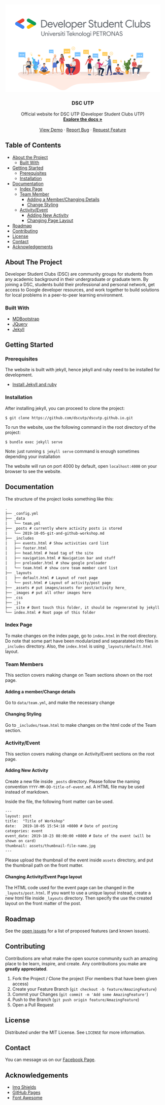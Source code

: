 <!--
![dsc banner](/images/dsc-banner5-white.png "DSC Banner")

# [DSC UTP](dscutp.github.io)
Official website for the DSC UTP (Developer Student Clubs Universiti Teknologi PETRONAS)

Developer Student Clubs (DSC) are community groups for students from any academic background in their undergraduate or graduate term. By joining a DSC, students build their professional and personal network, get access to Google developer resources, and work together to build solutions for local problems in a peer-to-peer learning environment.

## Installation
The website is built with jekyll, hence jekyll and ruby need to be installed for development.
- [Install Jekyll and ruby](https://jekyllrb.com/docs/installation/)

After installing jekyll, you can proceed to clone the project:
```
$ git clone https://github.com/dscutp/dscutp.github.io.git
```

## Run
To run the website, use the following command in the root directory of the project:
```
$ bundle exec jekyll serve
```
Note: just running `$ jekyll serve`  command is enough sometimes depending your installation

The website will run on port 4000 by default, open `localhost:4000` on your browser to see the website.

## Development
-->

<!--
*** Thanks for checking out this README Template. If you have a suggestion that would
*** make this better, please fork the repo and create a pull request or simply open
*** an issue with the tag "enhancement".
*** Thanks again! Now go create something AMAZING! :D
-->





<!-- PROJECT SHIELDS -->
<!--
*** I'm using markdown "reference style" links for readability.
*** Reference links are enclosed in brackets [ ] instead of parentheses ( ).
*** See the bottom of this document for the declaration of the reference variables
*** for contributors-url, forks-url, etc. This is an optional, concise syntax you may use.
*** https://www.markdownguide.org/basic-syntax/#reference-style-links
-->
<!-- PROJECT LOGO -->
<br />
<p align="center">
  <a href="https://github.com/dscutp/dscutp.github.io">
    <img src="/images/dsc-banner5-white.png" alt="Logo" width="600">
  </a>

  <h3 align="center">DSC UTP</h3>

  <p align="center">
    Official website for DSC UTP (Developer Student Clubs UTP)
    <br />
    <a href="https://github.com/dscutp/dscutp.github.io"><strong>Explore the docs »</strong></a>
    <br />
    <br />
    <a href="https://dscutp.com/">View Demo</a>
    ·
    <a href="https://github.com/dscutp/dscutp.github.io/issues">Report Bug</a>
    ·
    <a href="https://github.com/dscutp/dscutp.github.io/issues">Request Feature</a>
  </p>
</p>



<!-- TABLE OF CONTENTS -->
## Table of Contents

* [About the Project](#about-the-project)
  * [Built With](#built-with)
* [Getting Started](#getting-started)
  * [Prerequisites](#prerequisites)
  * [Installation](#installation)
* [Documentation](#documentation)
  * [Index Page](#index-page)
  * [Team Member](#team-member)
    * [Adding a Member/Changing Details](#adding-a-member/changing-details)
    * [Change Styling](#change-styling)
  * [Activity/Event](#activity/event)
    * [Adding New Activity](#adding-new-activity)
    * [Changing Page Layout](#changing-activity/event-page-layout)
* [Roadmap](#roadmap)
* [Contributing](#contributing)
* [License](#license)
* [Contact](#contact)
* [Acknowledgements](#acknowledgements)



<!-- ABOUT THE PROJECT -->
## About The Project

Developer Student Clubs (DSC) are community groups for students from any academic background in their undergraduate or graduate term. By joining a DSC, students build their professional and personal network, get access to Google developer resources, and work together to build solutions for local problems in a peer-to-peer learning environment.

### Built With

* [MDBootstrap](https://mdbootstrap.com/)
* [JQuery](https://jquery.com)
* [Jekyll](https://jekyllrb.com/)



<!-- GETTING STARTED -->
## Getting Started

### Prerequisites

The website is built with jekyll, hence jekyll and ruby need to be installed for development.
- [Install Jekyll and ruby](https://jekyllrb.com/docs/installation/)



### Installation

After installing jekyll, you can proceed to clone the project:
```
$ git clone https://github.com/dscutp/dscutp.github.io.git
```

To run the website, use the following command in the root directory of the project:
```
$ bundle exec jekyll serve
```
Note: just running `$ jekyll serve`  command is enough sometimes depending your installation

The website will run on port 4000 by default, open `localhost:4000` on your browser to see the website.



<!-- USAGE EXAMPLES -->
## Documentation

The structure of the project looks something like this:
```
.
├── _config.yml
├── _data
|   └── team.yml
├── _posts # currently where activity posts is stored
|   └── 2019-10-05-git-and-github-workshop.md
├── _includes
|   ├── events.html # Show activities card list
|   ├── footer.html
|   ├── head.html # head tag of the site
|   ├── navigation.html # Navigation bar and stuff
|   ├── preloader.html # show google preloader
|   └── team.html # show core team member card list
├── _layouts
|   ├── default.html # Layout of root page
|   └── post.html # Layout of activity/post page
├── _assets # put images/assets for post/activity here_
├── _images # put all other images here
├── _css
├── _js
├── _site # Dont touch this folder, it should be regenerated by jekyll
└── index.html # Root page of this folder
```

### Index Page
To make changes on the index page, go to `index.html` in the root directory. Do note that some part have been modularized and separatated into files in `_includes` directory. Also, the `index.html` is using `_layouts/default.html` layout.

### Team Members
This section covers making change on Team sections shown on the root page.
#### Adding a member/Change details
Go to `data/team.yml`, and make the necessary change
#### Changing Styling
Go to `_includes/team.html` to make changes on the html code of the Team section.

### Activity/Event
This section covers making change on Activity/Event sections on the root page.
#### Adding New Activity
Create a new file inside `_posts` directory. Please follow the naming convention `YYYY-MM-DD-title-of-event.md`. A HTML file may be used instead of markdown.

Inside the file, the following front matter can be used.
```
---
layout: post
title:  "Title of Workshop"
date:   2019-10-05 15:54:18 +0800 # Date of posting
categories: event
event_date: 2019-10-23 08:00:00 +0800 # Date of the event (will be shown on card)
thumbnail: assets/thumbnail-file-name.jpg
---
```
Please upload the thumbnail of the event inside `assets` directory, and put the thumbnail path on the front matter.

#### Changing Activity/Event Page layout
The HTML code used for the event page can be changed in the `_layouts/post.html`. If you want to use a unique layout instead, create a new html file inside `_layouts` directory. Then specify the use the created layout on the front matter of the post.



<!-- ROADMAP -->
## Roadmap

See the [open issues](https://github.com/othneildrew/Best-README-Template/issues) for a list of proposed features (and known issues).



<!-- CONTRIBUTING -->
## Contributing

Contributions are what make the open source community such an amazing place to be learn, inspire, and create. Any contributions you make are **greatly appreciated**.

1. Fork the Project / Clone the project (For members that have been given access)
2. Create your Feature Branch (`git checkout -b feature/AmazingFeature`)
3. Commit your Changes (`git commit -m 'Add some AmazingFeature'`)
4. Push to the Branch (`git push origin feature/AmazingFeature`)
5. Open a Pull Request



<!-- LICENSE -->
## License

Distributed under the MIT License. See `LICENSE` for more information.



<!-- CONTACT -->
## Contact

You can message us on our [Facebook Page](https://www.facebook.com/dscutp/).




<!-- ACKNOWLEDGEMENTS -->
## Acknowledgements
* [Img Shields](https://shields.io)
* [GitHub Pages](https://pages.github.com)
* [Font Awesome](https://fontawesome.com)





<!-- MARKDOWN LINKS & IMAGES -->
<!-- https://www.markdownguide.org/basic-syntax/#reference-style-links -->
[contributors-shield]: https://img.shields.io/github/contributors/othneildrew/Best-README-Template.svg?style=flat-square
[contributors-url]: https://github.com/othneildrew/Best-README-Template/graphs/contributors
[forks-shield]: https://img.shields.io/github/forks/othneildrew/Best-README-Template.svg?style=flat-square
[forks-url]: https://github.com/othneildrew/Best-README-Template/network/members
[stars-shield]: https://img.shields.io/github/stars/othneildrew/Best-README-Template.svg?style=flat-square
[stars-url]: https://github.com/othneildrew/Best-README-Template/stargazers
[issues-shield]: https://img.shields.io/github/issues/othneildrew/Best-README-Template.svg?style=flat-square
[issues-url]: https://github.com/othneildrew/Best-README-Template/issues
[license-shield]: https://img.shields.io/github/license/othneildrew/Best-README-Template.svg?style=flat-square
[license-url]: https://github.com/othneildrew/Best-README-Template/blob/master/LICENSE.txt
[linkedin-shield]: https://img.shields.io/badge/-LinkedIn-black.svg?style=flat-square&logo=linkedin&colorB=555
[linkedin-url]: https://linkedin.com/in/othneildrew
[product-screenshot]: images/screenshot.png




